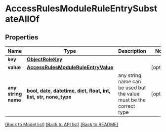 # AccessRulesModuleRuleEntrySubstateAllOf


## Properties
Name | Type | Description | Notes
------------ | ------------- | ------------- | -------------
**key** | [**ObjectRoleKey**](ObjectRoleKey.md) |  | 
**value** | [**AccessRulesModuleRuleEntryValue**](AccessRulesModuleRuleEntryValue.md) |  | [optional] 
**any string name** | **bool, date, datetime, dict, float, int, list, str, none_type** | any string name can be used but the value must be the correct type | [optional]

[[Back to Model list]](../README.md#documentation-for-models) [[Back to API list]](../README.md#documentation-for-api-endpoints) [[Back to README]](../README.md)



